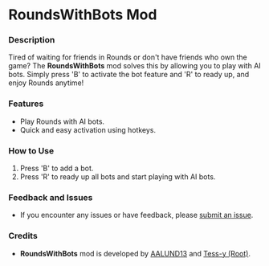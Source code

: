 # RoundsWithBots Mod

### Description

Tired of waiting for friends in Rounds or don't have friends who own the game? The **RoundsWithBots** mod solves this by allowing you to play with AI bots. Simply press 'B' to activate the bot feature and 'R' to ready up, and enjoy Rounds anytime!

### Features

- Play Rounds with AI bots.
- Quick and easy activation using hotkeys.

### How to Use

1. Press 'B' to add a bot.
2. Press 'R' to ready up all bots and start playing with AI bots.

### Feedback and Issues

- If you encounter any issues or have feedback, please [submit an issue](https://github.com/AALUND13/RoundsWithBots/issues).

### Credits

- **RoundsWithBots** mod is developed by [AALUND13](https://github.com/AALUND13) and [Tess-y (Root)](https://github.com/Tess-y).
